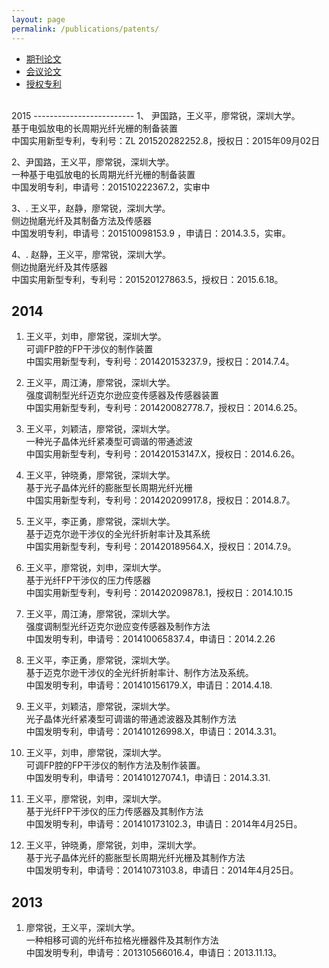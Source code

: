 ```yaml
---
layout: page
permalink: /publications/patents/
---
```


<div class="navbar center forth">
<ul>
    <li><a href="{{ "/publications" | prepend: site.baseurl }}">期刊论文</a></li>
    <li><a href="{{ "/conf" | prepend: "/publications" | prepend: site.baseurl }}">会议论文</a></li>
    <li class="active"><a href="{{ "/patents" | prepend: "/publications" | prepend: site.baseurl }}">授权专利</a></li>
</ul>
</div>

<br>
2015
-------------------------
1、 尹国路，王义平，廖常锐，深圳大学。<br>
基于电弧放电的长周期光纤光栅的制备装置<br>
中国实用新型专利，专利号：ZL 201520282252.8，授权日：2015年09月02日<br>

2、尹国路，王义平，廖常锐，深圳大学。<br>
一种基于电弧放电的长周期光纤光栅的制备装置<br>
中国发明专利，申请号：201510222367.2，实审中<br>

3、. 王义平，赵静，廖常锐，深圳大学。<br>
侧边抛磨光纤及其制备方法及传感器<br>
中国发明专利，申请号：201510098153.9 ，申请日：2014.3.5，实审。<br>

4、. 赵静，王义平，廖常锐，深圳大学。<br>
侧边抛磨光纤及其传感器<br>
中国实用新型专利，专利号：201520127863.5，授权日：2015.6.18。<br>


2014
-------------------------
1. 王义平，刘申，廖常锐，深圳大学。<br>
   可调FP腔的FP干涉仪的制作装置<br>
   中国实用新型专利，专利号：201420153237.9，授权日：2014.7.4。

2. 王义平，周江涛，廖常锐，深圳大学。<br>
   强度调制型光纤迈克尔逊应变传感器及传感器装置<br>
   中国实用新型专利，专利号：201420082778.7，授权日：2014.6.25。

3. 王义平，刘颖洁，廖常锐，深圳大学。<br>
   一种光子晶体光纤紧凑型可调谐的带通滤波<br>
  中国实用新型专利，专利号：201420153147.X，授权日：2014.6.26。

4. 王义平，钟晓勇，廖常锐，深圳大学。<br>
   基于光子晶体光纤的膨胀型长周期光纤光栅<br>
   中国实用新型专利，专利号：201420209917.8，授权日：2014.8.7。

5. 王义平，李正勇，廖常锐，深圳大学。<br>
   基于迈克尔逊干涉仪的全光纤折射率计及其系统<br>
   中国实用新型专利，专利号：201420189564.X，授权日：2014.7.9。

6. 王义平，廖常锐，刘申，深圳大学。<br>
   基于光纤FP干涉仪的压力传感器<br>
   中国实用新型专利，专利号：201420209878.1，授权日：2014.10.15

7. 王义平，周江涛，廖常锐，深圳大学。<br>
   强度调制型光纤迈克尔逊应变传感器及制作方法<br>
   中国发明专利，申请号：201410065837.4，申请日：2014.2.26

8. 王义平，李正勇，廖常锐，深圳大学。<br>
   基于迈克尔逊干涉仪的全光纤折射率计、制作方法及系统。<br>
   中国发明专利，申请号：201410156179.X，申请日：2014.4.18.

9. 王义平，刘颖洁，廖常锐，深圳大学。<br>
   光子晶体光纤紧凑型可调谐的带通滤波器及其制作方法<br>
   中国发明专利，申请号：201410126998.X，申请日：2014.3.31。

10. 王义平，刘申，廖常锐，深圳大学。<br>
   可调FP腔的FP干涉仪的制作方法及制作装置。<br>
   中国发明专利，申请号：201410127074.1，申请日：2014.3.31.

11. 王义平，廖常锐，刘申，深圳大学。<br>
   基于光纤FP干涉仪的压力传感器及其制作方法<br>
  中国发明专利，申请号：201410173102.3，申请日：2014年4月25日。

12. 王义平，钟晓勇，廖常锐，刘申，深圳大学。<br>
   基于光子晶体光纤的膨胀型长周期光纤光栅及其制作方法<br>
   中国发明专利，申请号：20141073103.8，申请日：2014年4月25日。

2013
-------------------------
1. 廖常锐，王义平，深圳大学。<br>
   一种相移可调的光纤布拉格光栅器件及其制作方法<br>
  中国发明专利，申请号：201310566016.4，申请日：2013.11.13。
